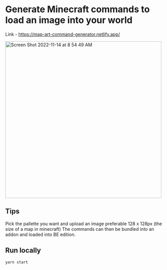# Generate Minecraft commands to load an image into your world

Link - https://map-art-command-generator.netlify.app/

<img width="493" alt="Screen Shot 2022-11-14 at 8 54 49 AM" src="https://user-images.githubusercontent.com/48895009/201705405-bed2cf44-4ee5-41d5-a476-3e395e8645d1.png">

## Tips

Pick the pallette you want and upload an image preferable 128 x 128px (the size of a map in minecraft)
The commands can then be bundled into an addon and loaded into BE edition.

## Run locally

`yarn start`
